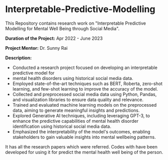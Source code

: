# Interpretable-Predictive-Modelling
This Repository contains research work on "Interpretable Predictive Modelling for Mental Well Being through Social Media".

**Duration of the Project:** Apr 2022 - June 2023

**Project Mentor:** Dr. Sunny Rai

**Description:**
- Conducted a research project focused on developing an interpretable predictive model for
- mental health disorders using historical social media data.
- Employed state-of-the-art techniques such as BERT, Roberta, zero-shot learning, and few-shot learning to improve the accuracy of the model.
- Collected and preprocessed social media data using Python, Pandas, and visualization libraries to ensure data quality and relevance.
- Trained and evaluated machine learning models on the preprocessed data, aiming to generate meaningful insights and predictions.
- Explored Generative AI techniques, including leveraging GPT-3, to enhance the predictive capabilities of mental health disorder identification using historical social media data.
- Emphasized the interpretability of the model's outcomes, enabling stakeholders to gain valuable insights into mental wellbeing patterns.

It has all the research papers which were referred. Codes with have been developed for using it for predict the mental health well being of the person.
